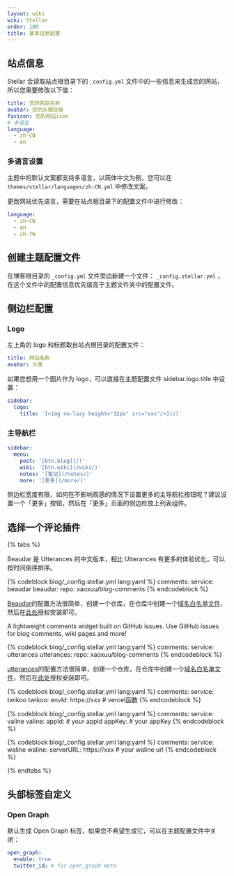 ```yaml
---
layout: wiki
wiki: Stellar
order: 100
title: 基本信息配置
---
```


## 站点信息

Stellar 会读取站点根目录下的 `_config.yml` 文件中的一些信息来生成您的网站，所以您需要修改以下值：

```yaml blog/_config.yml
title: 您的网站名称
avatar: 您的头像链接
favicon: 您的网站icon
# 多语言
language:
  - zh-CN
  - en
```

### 多语言设置

主题中的默认文案都支持多语言，以简体中文为例，您可以在 `themes/stellar/languages/zh-CN.yml` 中修改文案。

更改网站优先语言，需要在站点根目录下的配置文件中进行修改：

```yaml blog/_config.yml
language:
  - zh-CN
  - en
  - zh-TW
```

## 创建主题配置文件

在博客根目录的 `_config.yml` 文件旁边新建一个文件： `_config.stellar.yml` ，在这个文件中的配置信息优先级高于主题文件夹中的配置文件。

## 侧边栏配置

### Logo

左上角的 logo 和标题取自站点根目录的配置文件：

```yaml blog/_config.yml
title: 网站名称
avatar: 头像
```

如果您想用一个图片作为 logo，可以直接在主题配置文件 sidebar.logo.title 中设置：

```yaml blog/_config.stellar.yml
sidebar:
  logo:
    title: '[<img no-lazy height="32px" src="xxx"/>](/)'
```

### 主导航栏

```yaml blog/_config.stellar.yml
sidebar:
  menu:
    post: '[btn.blog](/)'
    wiki: '[btn.wiki](/wiki/)'
    notes: '[笔记](/notes/)'
    more: '[更多](/more/)'
```

侧边栏宽度有限，如何在不影响观感的情况下设置更多的主导航栏按钮呢？建议设置一个「更多」按钮，然后在「更多」页面的侧边栏放上列表组件。

## 选择一个评论插件

{% tabs %}

<!-- tab Beaudar  -->

Beaudar 是 Utterances 的中文版本，相比 Utterances 有更多的体验优化，可以按时间倒序排序。

{% codeblock blog/_config.stellar.yml lang:yaml %}
comments:
  service: beaudar
  beaudar:
    repo: xaoxuu/blog-comments
{% endcodeblock %}

[Beaudar](https://beaudar.lipk.org)的配置方法很简单，创建一个仓库，在仓库中创建一个[域名白名单文件](https://github.com/xaoxuu/blog-comments/blob/main/beaudar.json)，然后在[此处](https://github.com/apps/beaudar)授权安装即可。

<!-- tab utterances  -->

A lightweight comments widget built on GitHub issues. Use GitHub issues for blog comments, wiki pages and more!

{% codeblock blog/_config.stellar.yml lang:yaml %}
comments:
  service: utterances
  utterances:
    repo: xaoxuu/blog-comments
{% endcodeblock %}

[utterances](https://utteranc.es)的配置方法很简单，创建一个仓库，在仓库中创建一个[域名白名单文件](https://github.com/xaoxuu/blog-comments/blob/main/utterances.json)，然后在[此处](https://github.com/apps/utterances)授权安装即可。

<!-- tab Twikoo  -->

{% codeblock blog/_config.stellar.yml lang:yaml %}
comments:
  service: twikoo
  twikoo:
    envId: https://xxx # vercel函数
{% endcodeblock %}

<!-- tab Valine  -->

{% codeblock blog/_config.stellar.yml lang:yaml %}
comments:
  service: valine
  valine:
    appId: # your appId
    appKey: # your appKey
{% endcodeblock %}

<!-- tab Waline -->

{% codeblock blog/_config.stellar.yml lang:yaml %}
comments:
  service: waline
  waline:
    serverURL: https://xxx # your waline url
{% endcodeblock %}

{% endtabs %}


## 头部标签自定义

### Open Graph

默认生成 Open Graph 标签，如果您不希望生成它，可以在主题配置文件中关闭：

```yaml blog/_config.stellar.yml
open_graph:
  enable: true
  twitter_id: # for open_graph meta
```
